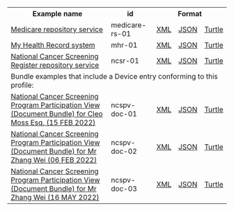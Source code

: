 <table class="list" width="100%">            
   <tr>
     <th>Example name</th>
     <th>id</th>
     <th colspan="3">Format</th>
   </tr>
   <tr>
      <td><a href="Device-medicare-rs-01.html">Medicare repository service</a></td>
      <td>medicare-rs-01</td>
      <td><a href="Device-medicare-rs-01.xml.html">XML</a></td>
      <td><a href="Device-medicare-rs-01.json.html">JSON</a></td>
      <td><a href="Device-medicare-rs-01.ttl.html">Turtle</a></td>
   </tr>  
   <tr>
      <td><a href="Device-mhr-01.html">My Health Record system</a></td>
      <td>mhr-01</td>
      <td><a href="Device-mhr-01.xml.html">XML</a></td>
      <td><a href="Device-mhr-01.json.html">JSON</a></td>
      <td><a href="Device-mhr-01.ttl.html">Turtle</a></td>
   </tr>  
   <tr>
      <td><a href="Device-ncsr-01.html">National Cancer Screening Register repository service</a></td>
      <td>ncsr-01</td>
      <td><a href="Device-ncsr-01.xml.html">XML</a></td>
      <td><a href="Device-ncsr-01.json.html">JSON</a></td>
      <td><a href="Device-ncsr-01.ttl.html">Turtle</a></td>
   </tr>       
   <tr>
      <td colspan="5">Bundle examples that include a Device entry conforming to this profile:</td>
   </tr>
   <tr>
      <td><a href="Bundle-ncspv-doc-01.html">National Cancer Screening Program Participation View (Document Bundle) for Cleo Moss Esq. (15 FEB 2022)</a></td>
      <td>ncspv-doc-01</td>
      <td><a href="Bundle-ncspv-doc-01.xml.html">XML</a></td>
      <td><a href="Bundle-ncspv-doc-01.json.html">JSON</a></td>
      <td><a href="Bundle-ncspv-doc-01.ttl.html">Turtle</a></td>
   </tr>
   <tr>
      <td><a href="Bundle-ncspv-doc-02.html">National Cancer Screening Program Participation View (Document Bundle) for Mr Zhang Wei (06 FEB 2022)</a></td>
      <td>ncspv-doc-02</td>
      <td><a href="Bundle-ncspv-doc-02.xml.html">XML</a></td>
      <td><a href="Bundle-ncspv-doc-02.json.html">JSON</a></td>
      <td><a href="Bundle-ncspv-doc-02.ttl.html">Turtle</a></td>
   </tr>
   <tr>
      <td><a href="Bundle-ncspv-doc-03.html">National Cancer Screening Program Participation View (Document Bundle) for Mr Zhang Wei (16 MAY 2022)</a></td>
      <td>ncspv-doc-03</td>
      <td><a href="Bundle-ncspv-doc-03.xml.html">XML</a></td>
      <td><a href="Bundle-ncspv-doc-03.json.html">JSON</a></td>
      <td><a href="Bundle-ncspv-doc-03.ttl.html">Turtle</a></td>
   </tr>  
</table>
